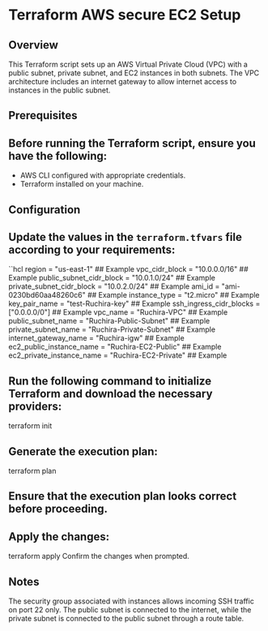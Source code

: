 # Terraform AWS secure EC2 Setup

## Overview

This Terraform script sets up an AWS Virtual Private Cloud (VPC) with a public subnet, private subnet, and EC2 instances in both subnets. The VPC architecture includes an internet gateway to allow internet access to instances in the public subnet.

## Prerequisites

## Before running the Terraform script, ensure you have the following:

- AWS CLI configured with appropriate credentials.
- Terraform installed on your machine.

## Configuration

## Update the values in the `terraform.tfvars` file according to your requirements:

``hcl
region                   = "us-east-1" ## Example
vpc_cidr_block           = "10.0.0.0/16" ## Example
public_subnet_cidr_block  = "10.0.1.0/24" ## Example
private_subnet_cidr_block = "10.0.2.0/24" ## Example
ami_id                   = "ami-0230bd60aa48260c6" ## Example
instance_type            = "t2.micro" ## Example
key_pair_name            = "test-Ruchira-key" ## Example
ssh_ingress_cidr_blocks  = ["0.0.0.0/0"] ## Example
vpc_name                 = "Ruchira-VPC" ## Example
public_subnet_name       = "Ruchira-Public-Subnet" ## Example
private_subnet_name      = "Ruchira-Private-Subnet" ## Example
internet_gateway_name    = "Ruchira-igw" ## Example
ec2_public_instance_name = "Ruchira-EC2-Public" ## Example
ec2_private_instance_name = "Ruchira-EC2-Private" ## Example


## Run the following command to initialize Terraform and download the necessary providers:

terraform init

## Generate the execution plan:

terraform plan

## Ensure that the execution plan looks correct before proceeding.
## Apply the changes:

terraform apply
Confirm the changes when prompted.

## Notes
The security group associated with instances allows incoming SSH traffic on port 22 only.
The public subnet is connected to the internet, while the private subnet is connected to the public subnet through a route table.
